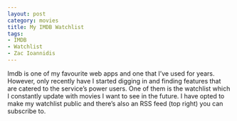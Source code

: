 ```yaml
---
layout: post
category: movies
title: My IMDB Watchlist
tags:
- IMDB
- Watchlist
- Zac Ioannidis
---
```

Imdb is one of my favourite web apps and one that I’ve used for years. However, only recently have I started digging in and finding features that are catered to the service’s power users. One of them is the watchlist which I constantly update with movies I want to see in the future. I have opted to make my watchlist public and there’s also an RSS feed (top right) you can subscribe to. 
